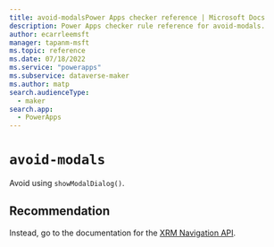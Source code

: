 ```yaml
---
title: avoid-modalsPower Apps checker reference | Microsoft Docs
description: Power Apps checker rule reference for avoid-modals.
author: ecarrleemsft
manager: tapanm-msft
ms.topic: reference
ms.date: 07/18/2022
ms.service: "powerapps"
ms.subservice: dataverse-maker
ms.author: matp
search.audienceType: 
  - maker
search.app: 
  - PowerApps
---
```

# `avoid-modals`

Avoid using `showModalDialog()`.

## Recommendation

Instead, go to the documentation for the [XRM Navigation API](/powerapps/developer/model-driven-apps/clientapi/reference/xrm-navigation).
